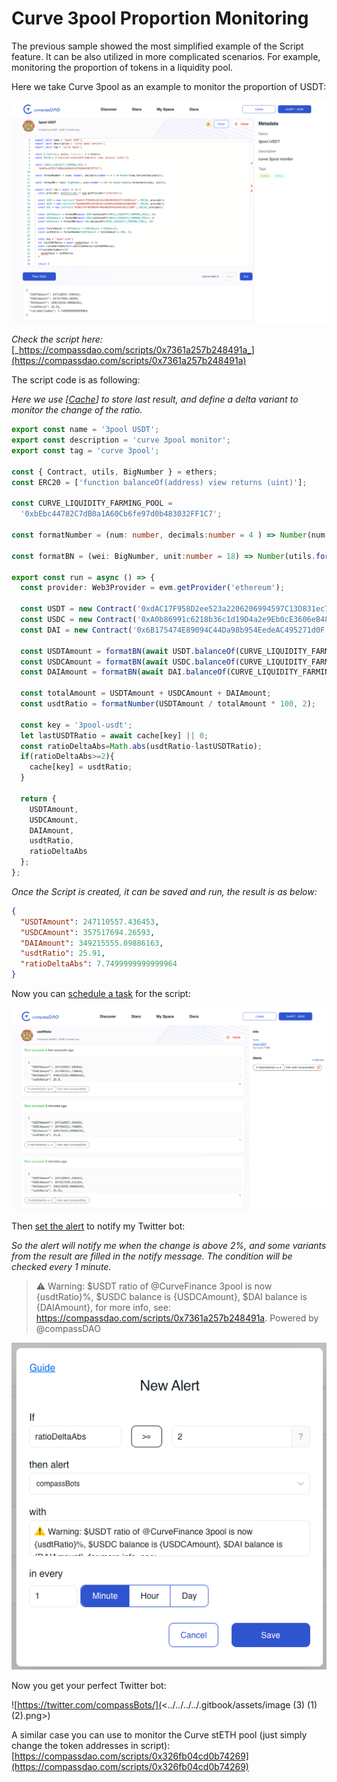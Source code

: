 # Curve 3pool Proportion Monitoring

The previous sample showed the most simplified example of the Script feature. It can be also utilized in more complicated scenarios. For example, monitoring the proportion of tokens in a liquidity pool.&#x20;

Here we take Curve 3pool as an example to monitor the proportion of  USDT:

![](<../../../../.gitbook/assets/image (14) (1).png>)

_Check the script here:_ [_https://compassdao.com/scripts/0x7361a257b248491a_](https://compassdao.com/scripts/0x7361a257b248491a)

The script code is as following:

_Here we use \[_[_Cache_](../../devs-documentation.md)_] to store last result, and define a delta variant to monitor the change of the ratio._

```typescript
export const name = '3pool USDT';
export const description = 'curve 3pool monitor';
export const tag = 'curve 3pool';

const { Contract, utils, BigNumber } = ethers;
const ERC20 = ['function balanceOf(address) view returns (uint)'];

const CURVE_LIQUIDITY_FARMING_POOL =
  '0xbEbc44782C7dB0a1A60Cb6fe97d0b483032FF1C7';
  
const formatNumber = (num: number, decimals:number = 4 ) => Number(num.toFixed(decimals));

const formatBN = (wei: BigNumber, unit:number = 18) => Number(utils.formatUnits(wei, unit));

export const run = async () => {
  const provider: Web3Provider = evm.getProvider('ethereum');

  const USDT = new Contract('0xdAC17F958D2ee523a2206206994597C13D831ec7', ERC20, provider);
  const USDC = new Contract('0xA0b86991c6218b36c1d19D4a2e9Eb0cE3606eB48', ERC20, provider);
  const DAI = new Contract('0x6B175474E89094C44Da98b954EedeAC495271d0F', ERC20, provider);

  const USDTAmount = formatBN(await USDT.balanceOf(CURVE_LIQUIDITY_FARMING_POOL), 6);
  const USDCAmount = formatBN(await USDC.balanceOf(CURVE_LIQUIDITY_FARMING_POOL), 6)
  const DAIAmount = formatBN(await DAI.balanceOf(CURVE_LIQUIDITY_FARMING_POOL), 18)

  const totalAmount = USDTAmount + USDCAmount + DAIAmount;
  const usdtRatio = formatNumber(USDTAmount / totalAmount * 100, 2);

  const key = '3pool-usdt';
  let lastUSDTRatio = await cache[key] || 0;
  const ratioDeltaAbs=Math.abs(usdtRatio-lastUSDTRatio);
  if(ratioDeltaAbs>=2){
    cache[key] = usdtRatio;
  }

  return {
    USDTAmount,
    USDCAmount,
    DAIAmount,
    usdtRatio,
    ratioDeltaAbs
  };
};
```

_Once the Script is created, it can be saved and run, the result is as below:_

```json
{
  "USDTAmount": 247110557.436453,
  "USDCAmount": 357517694.26593,
  "DAIAmount": 349215555.09886163,
  "usdtRatio": 25.91,
  "ratioDeltaAbs": 7.7499999999999964
}
```

Now you can [schedule a task](../../for-all-users/schedule-tasks.md) for the script:

![](<../../../../.gitbook/assets/image (1) (2).png>)

Then [set the alert](../../for-all-users/set-alerts.md) to notify my Twitter bot:

_So the alert will notify me when the change is above 2%, and some variants from the result are filled in the notify message. The condition will be checked every 1 minute._

> ⚠️ Warning: $USDT ratio of @CurveFinance 3pool is now {usdtRatio}%, $USDC balance is {USDCAmount}, $DAI balance is {DAIAmount}, for more info, see: https://compassdao.com/scripts/0x7361a257b248491a. Powered by @compassDAO

![](<../../../../.gitbook/assets/image (15) (1).png>)

Now you get your perfect Twitter bot:

![https://twitter.com/compassBots/](<../../../../.gitbook/assets/image (3) (1) (2).png>)



A similar case you can use to monitor the Curve stETH pool (just simply change the token addresses in script): [https://compassdao.com/scripts/0x326fb04cd0b74269](https://compassdao.com/scripts/0x326fb04cd0b74269)
